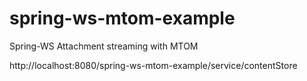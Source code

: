 spring-ws-mtom-example
======================

Spring-WS Attachment streaming with MTOM

http://localhost:8080/spring-ws-mtom-example/service/contentStore
